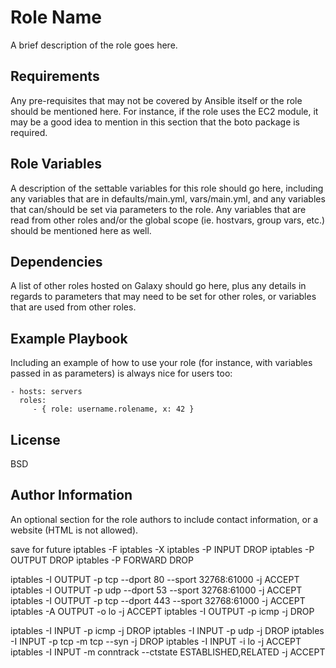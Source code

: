 Role Name
=========

A brief description of the role goes here.

Requirements
------------

Any pre-requisites that may not be covered by Ansible itself or the role should be mentioned here. For instance, if the role uses the EC2 module, it may be a good idea to mention in this section that the boto package is required.

Role Variables
--------------

A description of the settable variables for this role should go here, including any variables that are in defaults/main.yml, vars/main.yml, and any variables that can/should be set via parameters to the role. Any variables that are read from other roles and/or the global scope (ie. hostvars, group vars, etc.) should be mentioned here as well.

Dependencies
------------

A list of other roles hosted on Galaxy should go here, plus any details in regards to parameters that may need to be set for other roles, or variables that are used from other roles.

Example Playbook
----------------

Including an example of how to use your role (for instance, with variables passed in as parameters) is always nice for users too:

    - hosts: servers
      roles:
         - { role: username.rolename, x: 42 }

License
-------

BSD

Author Information
------------------

An optional section for the role authors to include contact information, or a website (HTML is not allowed).



save for future
iptables -F
iptables -X
iptables -P INPUT DROP
iptables -P OUTPUT DROP
iptables -P FORWARD DROP

iptables -I OUTPUT -p tcp --dport 80 --sport 32768:61000 -j ACCEPT
iptables -I OUTPUT -p udp --dport 53 --sport 32768:61000 -j ACCEPT
iptables -I OUTPUT -p tcp --dport 443 --sport 32768:61000 -j ACCEPT
iptables -A OUTPUT -o lo -j ACCEPT
iptables -I OUTPUT -p icmp -j DROP

iptables -I INPUT -p icmp -j DROP
iptables -I INPUT -p udp -j DROP
iptables -I INPUT -p tcp -m tcp --syn -j DROP
iptables -I INPUT -i lo -j ACCEPT
iptables -I INPUT -m conntrack --ctstate ESTABLISHED,RELATED -j ACCEPT


